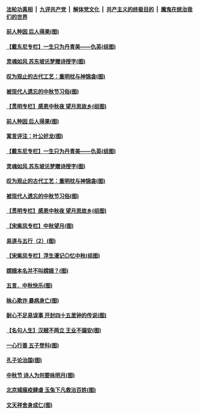 

####  [法轮功真相](../../../../basic/blob/master/README.md?t=10032202) &nbsp;|&nbsp; [九评共产党](../../../../9ping.md/blob/master/README.md?t=10032202) &nbsp;|&nbsp; [解体党文化](../../../../jtdwh.md/blob/master/README.md?t=10032202)  &nbsp;|&nbsp; [共产主义的终极目的](../../../../gczydzjmd.md/blob/master/README.md?t=10032202) &nbsp;|&nbsp; [魔鬼在统治我们的世界](../../../../mgztzwmdsj.md/blob/master/README.md?t=10032202) 

#### [前人种因 后人得果(图)](../pages/p7/948022.md?t=10032202) 

#### [【戴东尼专栏】一生只为丹青美——仇英(组图)](../pages/p7/944023.md?t=10032202) 

#### [灵魂如风 苏东坡讬梦赠诗授字(图)](../pages/p7/947859.md?t=10032202) 

#### [叹为观止的古代工艺：重明枕与神锦衾(图)](../pages/p7/947819.md?t=10032202) 

#### [被现代人遗忘的中秋节习俗(图)](../pages/p7/947855.md?t=10032202) 

#### [【贯明专栏】感恩中秋夜 望月思故乡(组图)](../pages/p7/946621.md?t=10032202) 

#### [前人种因 后人得果(图)](../pages/p7/948022.md?t=10032202) 

#### [寓言评注：叶公好龙(图)](../pages/p7/948018.md?t=10032202) 

#### [【戴东尼专栏】一生只为丹青美——仇英(组图)](../pages/p7/944023.md?t=10032202) 

#### [灵魂如风 苏东坡讬梦赠诗授字(图)](../pages/p7/947859.md?t=10032202) 

#### [叹为观止的古代工艺：重明枕与神锦衾(图)](../pages/p7/947819.md?t=10032202) 

#### [被现代人遗忘的中秋节习俗(图)](../pages/p7/947855.md?t=10032202) 

#### [【贯明专栏】感恩中秋夜 望月思故乡(组图)](../pages/p7/946621.md?t=10032202) 

#### [【宋紫凤专栏】中秋望月(图)](../pages/p7/947781.md?t=10032202) 

#### [易道与五行（2）(图)](../pages/p7/947655.md?t=10032202) 

#### [【宋紫凤专栏】浮生漫记◎忆中秋(组图)](../pages/p7/946829.md?t=10032202) 

#### [嫦娥本名并不叫嫦娥？(图)](../pages/p7/947731.md?t=10032202) 

#### [五言．中秋快乐(图)](../pages/p7/947732.md?t=10032202) 

#### [昧心欺诈 暴病身亡(图)](../pages/p7/947378.md?t=10032202) 

#### [耐心不足易误事 开封四十五里钟的传说(图)](../pages/p7/947634.md?t=10032202) 

#### [【名句人生】汉贼不两立 王业不偏安(图)](../pages/p7/947564.md?t=10032202) 

#### [一心行善 五子登科(图)](../pages/p7/947377.md?t=10032202) 

#### [孔子论治国(图)](../pages/p7/947334.md?t=10032202) 

#### [中秋节 诗人为何要咏明月(图)](../pages/p7/947465.md?t=10032202) 

#### [北京城瘟疫肆虐 玉兔下凡救治百姓(图)](../pages/p7/947538.md?t=10032202) 

#### [文天祥舍身成仁(图)](../pages/p7/947375.md?t=10032202) 

